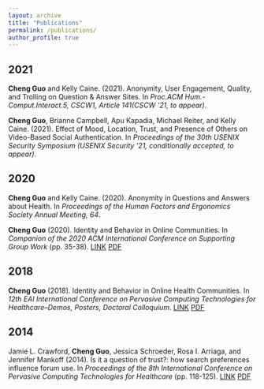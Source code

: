 ```yaml
---
layout: archive
title: "Publications"
permalink: /publications/
author_profile: true
---
```

## 2021
**Cheng Guo** and Kelly Caine. (2021). Anonymity, User Engagement, Quality, and Trolling on Question & Answer Sites. In *Proc.ACM Hum.-Comput.Interact.5, CSCW1, Article 141(CSCW '21, to appear)*.

**Cheng Guo**, Brianne Campbell, Apu Kapadia, Michael Reiter, and Kelly Caine. (2021). Effect of Mood, Location, Trust, and Presence of Others on Video-Based Social Authentication. In *Proceedings of the 30th USENIX Security Symposium (USENIX Security '21, conditionally accepted, to appear)*.
## 2020
**Cheng Guo** and Kelly Caine. (2020). Anonymity in Questions and Answers about Health. In *Proceedings of the Human Factors and Ergonomics Society Annual Meeting, 64*.

**Cheng Guo** (2020). Identity and Behavior in Online Communities. In *Companion of the 2020 ACM International Conference on Supporting Group Work* (pp. 35-38). <a class='btn--research' href='https://doi.org/10.1145/3323994.3371018'>LINK</a> <a class='btn--research' href='/group2020-DC.pdf'>PDF</a>
## 2018
**Cheng Guo** (2018). Identity and Behavior in Online Health Communities. In *12th EAI International Conference on Pervasive Computing Technologies for Healthcare–Demos, Posters, Doctoral Colloquium*. <a class='btn--research' href='http://dx.doi.org/10.4108/eai.20-4-2018.2277569'>LINK</a> <a class='btn--research' href='/pervasivehealth2018-DC.pdf'>PDF</a>
## 2014
Jamie L. Crawford, **Cheng Guo**, Jessica Schroeder, Rosa I. Arriaga, and Jennifer Mankoff (2014). Is it a question of trust?: how search preferences influence forum use. In *Proceedings of the 8th International Conference on Pervasive Computing Technologies for Healthcare* (pp. 118-125). <a class='btn--research' href='https://dl.acm.org/citation.cfm?id=2686910'>LINK</a> <a class='btn--research' href='/pervasivehealth2014-trust.pdf'>PDF</a>

